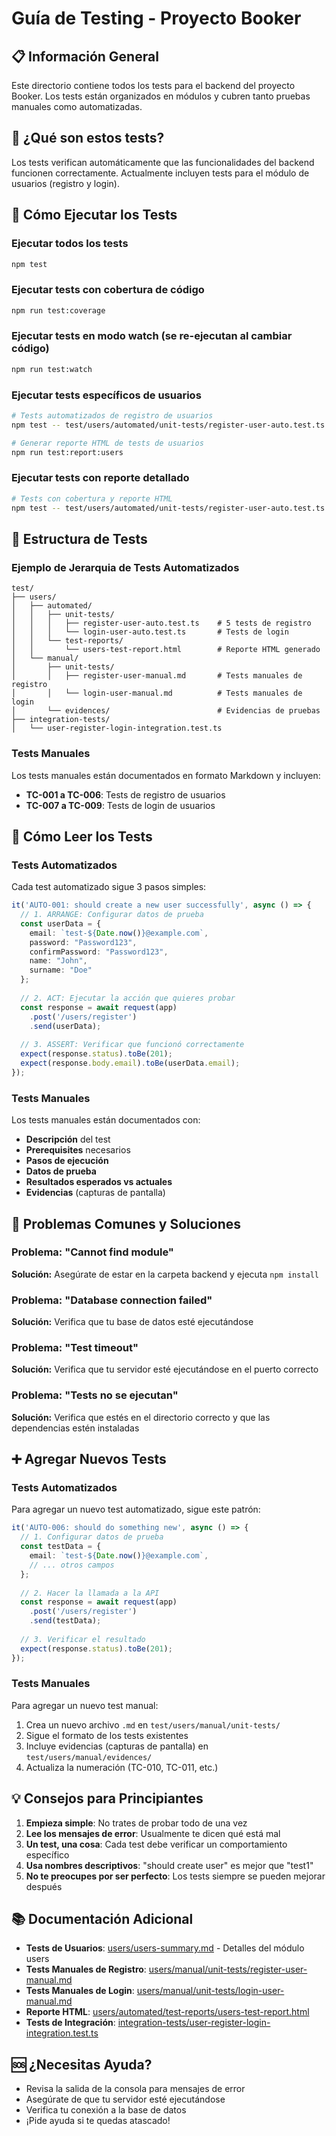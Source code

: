 # Guía de Testing - Proyecto Booker

## 📋 Información General
Este directorio contiene todos los tests para el backend del proyecto Booker. Los tests están organizados en módulos y cubren tanto pruebas manuales como automatizadas.

## 🎯 ¿Qué son estos tests?
Los tests verifican automáticamente que las funcionalidades del backend funcionen correctamente. Actualmente incluyen tests para el módulo de usuarios (registro y login).

## 🚀 Cómo Ejecutar los Tests

### Ejecutar todos los tests
```bash
npm test
```

### Ejecutar tests con cobertura de código
```bash
npm run test:coverage
```

### Ejecutar tests en modo watch (se re-ejecutan al cambiar código)
```bash
npm run test:watch
```

### Ejecutar tests específicos de usuarios
```bash
# Tests automatizados de registro de usuarios
npm test -- test/users/automated/unit-tests/register-user-auto.test.ts

# Generar reporte HTML de tests de usuarios
npm run test:report:users
```

### Ejecutar tests con reporte detallado
```bash
# Tests con cobertura y reporte HTML
npm test -- test/users/automated/unit-tests/register-user-auto.test.ts --coverage
```

## 📁 Estructura de Tests

### Ejemplo de Jerarquia de Tests Automatizados
```
test/
├── users/
│   ├── automated/
│   │   ├── unit-tests/
│   │   │   ├── register-user-auto.test.ts    # 5 tests de registro
│   │   │   └── login-user-auto.test.ts       # Tests de login
│   │   └── test-reports/
│   │       └── users-test-report.html        # Reporte HTML generado
│   └── manual/
│       ├── unit-tests/
│       │   ├── register-user-manual.md       # Tests manuales de registro
│       │   └── login-user-manual.md          # Tests manuales de login
│       └── evidences/                        # Evidencias de pruebas
├── integration-tests/
│   └── user-register-login-integration.test.ts
```

### Tests Manuales
Los tests manuales están documentados en formato Markdown y incluyen:
- **TC-001 a TC-006**: Tests de registro de usuarios
- **TC-007 a TC-009**: Tests de login de usuarios

## 📖 Cómo Leer los Tests

### Tests Automatizados
Cada test automatizado sigue 3 pasos simples:

```typescript
it('AUTO-001: should create a new user successfully', async () => {
  // 1. ARRANGE: Configurar datos de prueba
  const userData = {
    email: `test-${Date.now()}@example.com`,
    password: "Password123",
    confirmPassword: "Password123",
    name: "John",
    surname: "Doe"
  };
  
  // 2. ACT: Ejecutar la acción que quieres probar
  const response = await request(app)
    .post('/users/register')
    .send(userData);
  
  // 3. ASSERT: Verificar que funcionó correctamente
  expect(response.status).toBe(201);
  expect(response.body.email).toBe(userData.email);
});
```

### Tests Manuales
Los tests manuales están documentados con:
- **Descripción** del test
- **Prerequisites** necesarios
- **Pasos de ejecución**
- **Datos de prueba**
- **Resultados esperados vs actuales**
- **Evidencias** (capturas de pantalla)

## 🔧 Problemas Comunes y Soluciones

### Problema: "Cannot find module"
**Solución:** Asegúrate de estar en la carpeta backend y ejecuta `npm install`

### Problema: "Database connection failed"
**Solución:** Verifica que tu base de datos esté ejecutándose

### Problema: "Test timeout"
**Solución:** Verifica que tu servidor esté ejecutándose en el puerto correcto

### Problema: "Tests no se ejecutan"
**Solución:** Verifica que estés en el directorio correcto y que las dependencias estén instaladas

## ➕ Agregar Nuevos Tests

### Tests Automatizados
Para agregar un nuevo test automatizado, sigue este patrón:

```typescript
it('AUTO-006: should do something new', async () => {
  // 1. Configurar datos de prueba
  const testData = {
    email: `test-${Date.now()}@example.com`,
    // ... otros campos
  };
  
  // 2. Hacer la llamada a la API
  const response = await request(app)
    .post('/users/register')
    .send(testData);
  
  // 3. Verificar el resultado
  expect(response.status).toBe(201);
});
```

### Tests Manuales
Para agregar un nuevo test manual:
1. Crea un nuevo archivo `.md` en `test/users/manual/unit-tests/`
2. Sigue el formato de los tests existentes
3. Incluye evidencias (capturas de pantalla) en `test/users/manual/evidences/`
4. Actualiza la numeración (TC-010, TC-011, etc.)

## 💡 Consejos para Principiantes

1. **Empieza simple**: No trates de probar todo de una vez
2. **Lee los mensajes de error**: Usualmente te dicen qué está mal
3. **Un test, una cosa**: Cada test debe verificar un comportamiento específico
4. **Usa nombres descriptivos**: "should create user" es mejor que "test1"
5. **No te preocupes por ser perfecto**: Los tests siempre se pueden mejorar después

## 📚 Documentación Adicional

- **Tests de Usuarios**: [users/users-summary.md](./users/users-summary.md) - Detalles del módulo users
- **Tests Manuales de Registro**: [users/manual/unit-tests/register-user-manual.md](./users/manual/unit-tests/register-user-manual.md)
- **Tests Manuales de Login**: [users/manual/unit-tests/login-user-manual.md](./users/manual/unit-tests/login-user-manual.md)
- **Reporte HTML**: [users/automated/test-reports/users-test-report.html](./users/automated/test-reports/users-test-report.html)
- **Tests de Integración**: [integration-tests/user-register-login-integration.test.ts](./integration-tests/user-register-login-integration.test.ts)

## 🆘 ¿Necesitas Ayuda?

- Revisa la salida de la consola para mensajes de error
- Asegúrate de que tu servidor esté ejecutándose
- Verifica tu conexión a la base de datos
- ¡Pide ayuda si te quedas atascado!